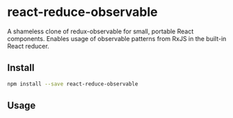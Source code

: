 # react-reduce-observable
A shameless clone of redux-observable for small, portable React components. Enables usage of 
observable patterns from RxJS in the built-in React reducer.

## Install

```bash
npm install --save react-reduce-observable
```

## Usage

```typescript

```
